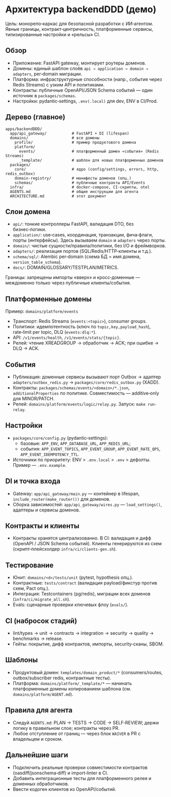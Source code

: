 # Архитектура backendDDD (демо)

Цель: монорепо‑каркас для безопасной разработки с ИИ‑агентом. Явные границы, контракт‑центричность, платформенные
сервисы, типизированные настройки и «рельсы» CI.

## Обзор

- Приложение: FastAPI gateway, монтирует роутеры доменов.
- Домены: единый шаблон слоёв `api → application → domain → adapters`, per‑domain миграции.
- Платформа: инфраструктурные способности (напр., события через Redis Streams) с узким API и политиками.
- Контракты: публичные OpenAPI/JSON Schema событий — один источник в `packages/schemas`.
- Настройки: pydantic‑settings, `.env(.local)` для dev, ENV в CI/Prod.

## Дерево (главное)

```
apps/backendDDD/
  app/api_gateway/           # FastAPI + DI (lifespan)
  domains/                   # все домены
    profile/                 # пример продуктового домена
    platform/
      events/                # платформенный домен «события» (Redis Streams)
      _template/             # шаблон для новых платформенных доменов
  packages/
    core/                    # ядро (config/settings, errors, http, redis_outbox)
    domain-registry/         # манифесты доменов (опц.)
    schemas/                 # публичные контракты API/Events
  infra/                     # docker-compose, CI‑скрипты, otel
  AGENTS.md                  # общие инструкции для агента
  ARCHITECTURE.md            # этот документ
```

## Слои домена

- `api/`: тонкие контроллеры FastAPI, валидация DTO, без бизнес‑логики.
- `application/`: use‑cases, координация, транзакции, фича‑флаги, порты (интерфейсы). Здесь вызываем `domain` и
  `adapters` через порты.
- `domain/`: чистые сущности/правила/политики, без I/O и фреймворков.
- `adapters/`: реализация портов (SQL/Redis/HTTP‑клиенты и т.д.).
- `schema/sql/`: Alembic per‑domain (схема БД = имя домена, `version_table_schema`).
- `docs/`: DOMAIN/GLOSSARY/TESTPLAN/METRICS.

Границы: запрещены импорты «вверх» и кросс‑доменные — междоменно только через публичные клиенты/события.

## Платформенные домены

Пример: `domains/platform/events`

- Транспорт: Redis Streams (`events:<topic>`), consumer groups.
- Политики: идемпотентность (ключ по `topic,key,payload_hash`), rate‑limit per topic, DLQ (`events:dlq:*`).
- API: `/v1/events/health`, `/v1/events/stats/{topic}`.
- Релей: чтение XREADGROUP → обработчик → ACK; при ошибке → DLQ → ACK.

## События

- Публикация: доменные сервисы вызывают порт Outbox → адаптер `adapters/outbox_redis.py` →
  `packages/core/redis_outbox.py` (XADD).
- Контракты: `packages/schemas/events/<domain>/*.json`, `additionalProperties` по политике. Совместимость —
  additive‑only для MINOR/PATCH.
- Релей: `domains/platform/events/logic/relay.py`. Запуск: `make run-relay`.

## Настройки

- `packages/core/config.py` (pydantic‑settings):
    - базовые: `APP_ENV`, `APP_DATABASE_URL`, `APP_REDIS_URL`;
    - события: `APP_EVENT_TOPICS`, `APP_EVENT_GROUP`, `APP_EVENT_RATE_QPS`, `APP_EVENT_IDEMPOTENCY_TTL`.
- Источники по приоритету: ENV > `.env.local` > `.env` > дефолты. Пример — `.env.example`.

## DI и точка входа

- Gateway: `app/api_gateway/main.py` — контейнер в lifespan, `include_router(make_router())` для доменов.
- Сборка зависимостей: `app/api_gateway/wires.py` — `load_settings()`, адаптеры и сервисы доменов.

## Контракты и клиенты

- Контракты хранятся централизованно. В CI: валидация и дифф (OpenAPI / JSON Schema событий). Клиенты генерируются из
  схем (скрипт‑плейсхолдер `infra/ci/clients-gen.sh`).

## Тестирование

- Юнит: `domains/<d>/tests/unit` (pytest, hypothesis опц.).
- Контрактные: `tests/contract` (валидация payload/фикстур против схем, Pact опц.).
- Интеграция: Testcontainers (pg/redis), миграции всех доменов (`infra/ci/migrate_all.sh`).
- Evals: сценарные проверки ключевых флоу (`evals/`).

## CI (набросок стадий)

- lint/types → unit → contracts → integration → security → quality → benchmarks → release.
- Гейты: покрытие, дифф контрактов, импорты, security‑сканы, SBOM.

## Шаблоны

- Продуктовый домен: `templates/domain_product/*` (consumers/routes, outbox/subscriber redis, контрактные тесты).
- Платформа: `domains/platform/_template/*` — начинать платформенные домены копированием шаблона (см.
  `domains/platform/AGENT.md`).

## Правила для агента

- Следуй `AGENTS.md`: PLAN → TESTS → CODE → SELF‑REVIEW; держи логику в правильном слое; контракты через PR.
- Любое отступление от границ — через блок `WAIVER` в PR с владельцем и сроком.

## Дальнейшие шаги

- Подключить реальные проверки совместимости контрактов (oasdiff/jsonschema‑diff) и import‑linter в CI.
- Добавить интеграционные тесты для платформенного релея и доменных обработчиков.
- Ввести кодоген клиентов из OpenAPI/событий.
